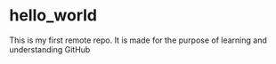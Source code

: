 # hello_world
This is my first remote repo. It is made for the purpose of learning and understanding GitHub
